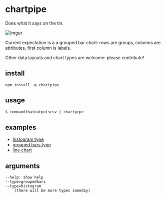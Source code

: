 # chartpipe

Does what it says on the tin.

![Imgur](http://i.imgur.com/ElpdZco.gif)

Current expectation is a a grouped bar chart: rows are groups, columns are attributes, first column is labels.

Other data layouts and chart types are welcome: please contribute!

## install

    npm install -g chartpipe

## usage

```sh
$ commandthatoutputscsv | chartpipe
```

## examples

* [histogram type](http://bl.ocks.org/anonymous/90e80fd9fcb804ce2469)
* [grouped bars type](http://bl.ocks.org/anonymous/2fa1e2f1907471fdb49b)
* [line chart](http://bl.ocks.org/anonymous/21c511a8646eac688e27)

## arguments

```
--help: show help
--type=groupedbars
--type=histogram
    (there will be more types someday)
```
